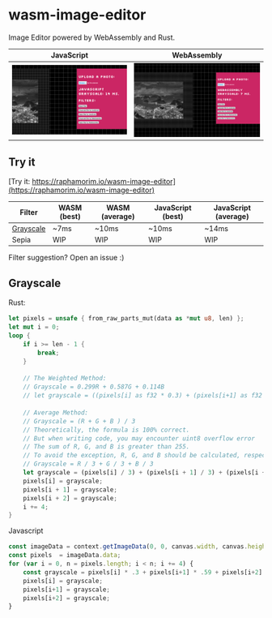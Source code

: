 # wasm-image-editor

Image Editor powered by WebAssembly and Rust.

| JavaScript | WebAssembly |
| --- | --- |
| ![Js demo](resources/javascript-demo.png) | ![Wasm demo](resources/wasm-demo.png) |

## Try it

[Try it: https://raphamorim.io/wasm-image-editor](https://raphamorim.io/wasm-image-editor)

| Filter | WASM (best) | WASM (average) | JavaScript (best) |JavaScript (average) |
| --- | --- | --- | --- | --- |
| [Grayscale](#grayscale) | ~7ms | ~10ms | ~10ms | ~14ms |
| Sepia | WIP | WIP | WIP | WIP |

Filter suggestion? Open an issue :)

## Grayscale

Rust:

```rust
let pixels = unsafe { from_raw_parts_mut(data as *mut u8, len) };
let mut i = 0;
loop {
    if i >= len - 1 {
        break;
    }

    // The Weighted Method:
    // Grayscale = 0.299R + 0.587G + 0.114B
    // let grayscale = ((pixels[i] as f32 * 0.3) + (pixels[i+1] as f32 * 0.59) + (pixels[i+2] as f32 * 0.11)) as u8;

    // Average Method:
    // Grayscale = (R + G + B ) / 3
    // Theoretically, the formula is 100% correct.
    // But when writing code, you may encounter uint8 overflow error
    // The sum of R, G, and B is greater than 255.
    // To avoid the exception, R, G, and B should be calculated, respectively.
    // Grayscale = R / 3 + G / 3 + B / 3
    let grayscale = (pixels[i] / 3) + (pixels[i + 1] / 3) + (pixels[i + 2] / 3);
    pixels[i] = grayscale;
    pixels[i + 1] = grayscale;
    pixels[i + 2] = grayscale;
    i += 4;
}
```

Javascript

```javascript
const imageData = context.getImageData(0, 0, canvas.width, canvas.height);
const pixels  = imageData.data;
for (var i = 0, n = pixels.length; i < n; i += 4) {
    const grayscale = pixels[i] * .3 + pixels[i+1] * .59 + pixels[i+2] * .11;
    pixels[i] = grayscale;
    pixels[i+1] = grayscale;
    pixels[i+2] = grayscale;
}
```
